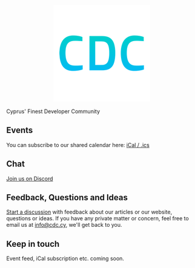 <p align="center">
  <img src="https://raw.githubusercontent.com/cyprus-developer-community/.github/main/img/CDC.png" width="256" height="256" alt="Cyprus Developer Community" />
</p>

Cyprus' Finest Developer Community

## Events

You can subscribe to our shared calendar here:
[iCal / .ics](https://raw.githubusercontent.com/cyprus-developer-community/events/main/events.ics)

## Chat

[Join us on Discord](https://discord.gg/ttZbgesc6w)

## Feedback, Questions and Ideas

[Start a discussion](https://github.com/cyprus-developer-community/home/discussions/new?category=ideas-feedback)
with feedback about our articles or our website, questions or ideas. If you have
any private matter or concern, feel free to email us at info@cdc.cy, we'll get
back to you.

## Keep in touch

Event feed, iCal subscription etc. coming soon.
